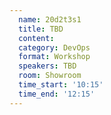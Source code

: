 ```yaml
---
  name: 20d2t3s1
  title: TBD
  content:
  category: DevOps
  format: Workshop
  speakers: TBD
  room: Showroom
  time_start: '10:15'
  time_end: '12:15'
---
```


